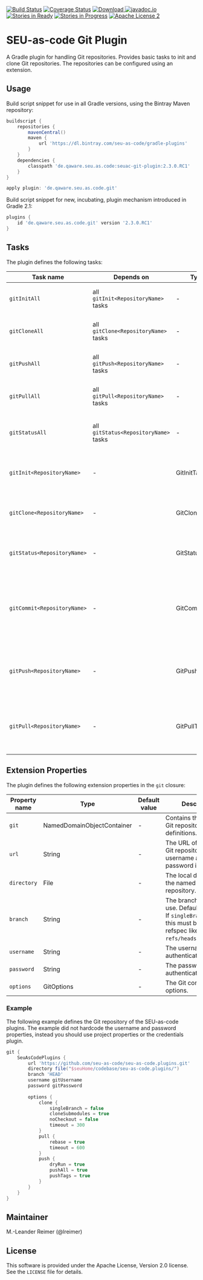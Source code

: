 [![Build Status](https://travis-ci.org/seu-as-code/seu-as-code.plugins.svg?branch=master)](https://travis-ci.org/seu-as-code/seu-as-code.plugins)
[![Coverage Status](https://coveralls.io/repos/seu-as-code/seu-as-code.plugins/badge.svg?branch=master&service=github&ts=1)](https://coveralls.io/github/seu-as-code/seu-as-code.plugins?branch=master)
[![Download](https://api.bintray.com/packages/seu-as-code/gradle-plugins/seuac-git-plugin/images/download.svg) ](https://bintray.com/seu-as-code/gradle-plugins/seuac-git-plugin/_latestVersion)
[![javadoc.io](https://javadocio-badges.herokuapp.com/de.qaware.seu.as.code/seuac-git-plugin/badge.svg)](https://javadocio-badges.herokuapp.com/de.qaware.seu.as.code/seuac-git-plugin)
[![Stories in Ready](https://badge.waffle.io/seu-as-code/seu-as-code.plugins.png?label=ready&title=Ready)](https://waffle.io/seu-as-code/seu-as-code.plugins)
[![Stories in Progress](https://badge.waffle.io/seu-as-code/seu-as-code.plugins.png?label=in%20progress&title=In%20Progress)](https://waffle.io/seu-as-code/seu-as-code.plugins)
[![Apache License 2](http://img.shields.io/badge/license-ASF2-blue.svg)](https://github.com/seu-as-code/seu-as-code.plugins/blob/master/LICENSE)

# SEU-as-code Git Plugin

A Gradle plugin for handling Git repositories. Provides basic tasks to init and clone Git repositories.
The repositories can be configured using an extension.

## Usage

Build script snippet for use in all Gradle versions, using the Bintray Maven repository:
```groovy
buildscript {
    repositories {
        mavenCentral()
        maven {
            url 'https://dl.bintray.com/seu-as-code/gradle-plugins'
        }
    }
    dependencies {
        classpath 'de.qaware.seu.as.code:seuac-git-plugin:2.3.0.RC1'
    }
}

apply plugin: 'de.qaware.seu.as.code.git'
```

Build script snippet for new, incubating, plugin mechanism introduced in Gradle 2.1:
```groovy
plugins {
    id 'de.qaware.seu.as.code.git' version '2.3.0.RC1'
}
```

## Tasks

The plugin defines the following tasks:

Task name | Depends on | Type | Description
--- | --- | --- | ---
`gitInitAll`| all `gitInit<RepositoryName>` tasks | - | Performs a Git init for all defined repositories.
`gitCloneAll` | all `gitClone<RepositoryName>` tasks | - | Performs a Git clone for all defined repositories.
`gitPushAll` | all `gitPush<RepositoryName>` tasks | - | Performs a Git push for all defined repositories.
`gitPullAll` | all `gitPull<RepositoryName>` tasks | - | Performs a Git pull for all defined repositories.
`gitStatusAll` | all `gitStatus<RepositoryName>` tasks | - | Performs a Git status for all defined repositories.
`gitInit<RepositoryName>` | - | GitInitTask | Performs a Git init for the named Git repository.
`gitClone<RepositoryName>` | - | GitCloneTask | Performs a Git clone for the named Git repository.
`gitStatus<RepositoryName>` | - | GitStatusTask | Performs a Git status for the named Git repository.
`gitCommit<RepositoryName>` | - | GitCommitTask | Performs a Git commit for the named Git repository. Override message project property.
`gitPush<RepositoryName>` | - | GitPushTask | Performs a Git push for the named Git repository to remote origin.
`gitPull<RepositoryName>` | - | GitPullTask | Performs a Git pull for the named Git repository from remote origin.

## Extension Properties

The plugin defines the following extension properties in the `git` closure:

Property name | Type | Default value | Description
--- | --- | --- | ---
`git` | NamedDomainObjectContainer<GitRepository> | - | Contains the named Git repository definitions.
`url` | String | - | The URL of the named Git repository. Include username and password in the URL.
`directory` | File | - | The local directory of the named Git repository.
`branch` | String | - | The branch name to use. Defaults to HEAD. If `singleBranch` is `true` this must be a valid refspec like `refs/heads/BRANCHNAME`.
`username` | String | - | The username used for authentication.
`password` | String | - | The password used for authentication.
`options` | GitOptions | - | The Git command options.

### Example

The following example defines the Git repository of the SEU-as-code plugins. The example did not hardcode the
username and password properties, instead you should use project properties or the credentials plugin.
```groovy
git {
    SeuAsCodePlugins {
        url 'https://github.com/seu-as-code/seu-as-code.plugins.git'
        directory file("$seuHome/codebase/seu-as-code.plugins/")
        branch 'HEAD'
        username gitUsername
        password gitPassword
        
        options {
            clone {
                singleBranch = false
                cloneSubmodules = true
                noCheckout = false
                timeout = 300
            }
            pull {
                rebase = true
                timeout = 600
            }
            push {
                dryRun = true
                pushAll = true
                pushTags = true
            }
        }
    }
}
```

## Maintainer

M.-Leander Reimer (@lreimer)

## License

This software is provided under the Apache License, Version 2.0 license. See the `LICENSE` file for details.
